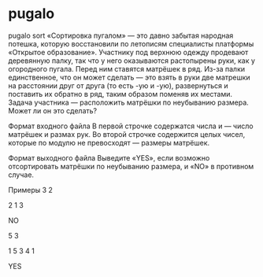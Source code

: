 # pugalo
pugalo sort
«Сортировка пугалом» — это давно забытая народная потешка, которую восстановили по летописям специалисты платформы «Открытое образование».
Участнику под верхнюю одежду продевают деревянную палку, так что у него оказываются растопырены руки, как у огородного пугала. Перед ним ставятся  матрёшек в ряд. Из-за палки единственное, что он может сделать — это взять в руки две матрешки на расстоянии  друг от друга (то есть -ую и -ую), развернуться и поставить их обратно в ряд, таким образом поменяв их местами.
Задача участника — расположить матрёшки по неубыванию размера. Может ли он это сделать?

Формат входного файла
В первой строчке содержатся числа  и   — число матрёшек и размах рук.
Во второй строчке содержится  целых чисел, которые по модулю не превосходят  — размеры матрёшек.

Формат выходного файла
Выведите «YES», если возможно отсортировать матрёшки по неубыванию размера, и «NO» в противном случае.

Примеры
3 2

2 1 3

NO

5 3

1 5 3 4 1	

YES
